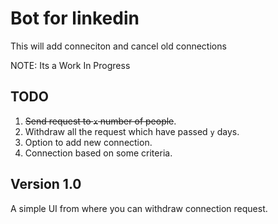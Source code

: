 # Bot for linkedin

This will add conneciton and cancel old connections

NOTE: Its a Work In Progress

## TODO

1. ~~Send request to `x` number of people~~.
2. Withdraw all the request which have passed `y` days.
3. Option to add new connection.
4. Connection based on some criteria.

## Version 1.0

A simple UI from where you can withdraw connection request.
